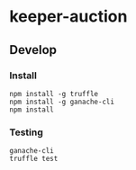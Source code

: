 keeper-auction
==============

## Develop

### Install

```
npm install -g truffle
npm install -g ganache-cli
npm install
```

### Testing

```
ganache-cli
truffle test
```
